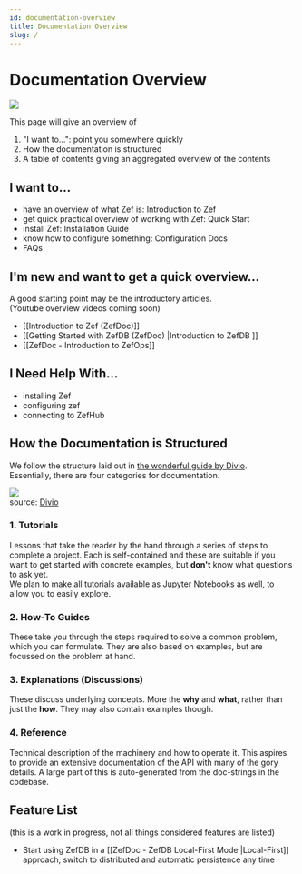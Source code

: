 ```yaml
---
id: documentation-overview
title: Documentation Overview
slug: /
---
```


# Documentation Overview  
  
![](e3dc65c01ca8dcc9ee802adebbd944ea96f77a46bcde4732c6912d365c9ffddd.png)  
  
This page will give an overview of   
1. "I want to...": point you somewhere quickly  
2. How the documentation is structured  
3. A table of contents giving an aggregated overview of the contents  
  
  
  
## I want to...  
- have an overview of what Zef is: Introduction to Zef  
- get quick practical overview of working with Zef: Quick Start  
- install Zef: Installation Guide  
- know how to configure something: Configuration Docs  
- FAQs  
  
  
  
## I'm new and want to get a quick overview...  
A good starting point may be the introductory articles.  
(Youtube overview videos coming soon)  
  
  
- [[Introduction to Zef (ZefDoc)]]  
- [[Getting Started with ZefDB (ZefDoc) |Introduction to ZefDB ]]  
- [[ZefDoc - Introduction to ZefOps]]  
  
  
  
## I Need Help With...  
- installing Zef  
- configuring zef  
- connecting to ZefHub  
  
  
  
  
## How the Documentation is Structured  
We follow the structure laid out in [the wonderful guide by Divio](https://documentation.divio.com/).  
Essentially, there are four categories for documentation.  
  
![](285ad93bb7ebd0207e76e9d8b718fdc49d8fca8a6942317e6921ddea5f0b8229.png)  
source: [Divio](https://documentation.divio.com/)  
  
  
### 1. Tutorials  
Lessons that take the reader by the hand through a series of steps to complete a project. Each is self-contained and these are suitable if you want to get started with concrete examples, but **don't** know what questions to ask yet.  
We plan to make all tutorials available as Jupyter Notebooks as well, to allow you to easily explore.  
  
  
### 2. How-To Guides  
These take you through the steps required to solve a common problem, which you can formulate. They are also based on examples, but are focussed on the problem at hand.  
  
  
### 3. Explanations (Discussions)  
These discuss underlying concepts. More the **why** and **what**, rather than just the **how**. They may also contain examples though.  
  
  
### 4. Reference  
Technical description of the machinery and how to operate it. This aspires to provide an extensive documentation of the API with many of the gory details. A large part of this is auto-generated from the doc-strings in the codebase.  
  
  
  
  
## Feature List  
(this is a work in progress, not all things considered features are listed)  
- Start using ZefDB in a [[ZefDoc - ZefDB Local-First Mode |Local-First]] approach, switch to distributed and automatic persistence any time  
  
  
  
  
